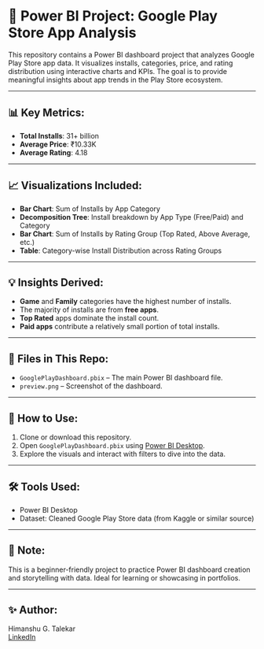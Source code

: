 # 📱 Power BI Project: Google Play Store App Analysis

This repository contains a Power BI dashboard project that analyzes Google Play Store app data. It visualizes installs, categories, price, and rating distribution using interactive charts and KPIs. The goal is to provide meaningful insights about app trends in the Play Store ecosystem.

---

## 📊 Key Metrics:
- **Total Installs**: 31+ billion
- **Average Price**: ₹10.33K
- **Average Rating**: 4.18

---

## 📈 Visualizations Included:
- **Bar Chart**: Sum of Installs by App Category
- **Decomposition Tree**: Install breakdown by App Type (Free/Paid) and Category
- **Bar Chart**: Sum of Installs by Rating Group (Top Rated, Above Average, etc.)
- **Table**: Category-wise Install Distribution across Rating Groups

---

## 💡 Insights Derived:
- **Game** and **Family** categories have the highest number of installs.
- The majority of installs are from **free apps**.
- **Top Rated** apps dominate the install count.
- **Paid apps** contribute a relatively small portion of total installs.

---

## 📁 Files in This Repo:
- `GooglePlayDashboard.pbix` – The main Power BI dashboard file.
- `preview.png` – Screenshot of the dashboard.

---

## 🚀 How to Use:
1. Clone or download this repository.
2. Open `GooglePlayDashboard.pbix` using [Power BI Desktop](https://powerbi.microsoft.com/desktop).
3. Explore the visuals and interact with filters to dive into the data.

---

## 🛠 Tools Used:
- Power BI Desktop
- Dataset: Cleaned Google Play Store data (from Kaggle or similar source)

---

## 📌 Note:
This is a beginner-friendly project to practice Power BI dashboard creation and storytelling with data. Ideal for learning or showcasing in portfolios.

---

## ✨ Author:
Himanshu G. Talekar  
[LinkedIn](https://www.linkedin.com/in/himanshu-talekar-b33256253)


